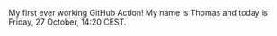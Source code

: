 My first ever working GitHub Action!
My name is Thomas and today is Friday, 27 October, 14:20 CEST. 
